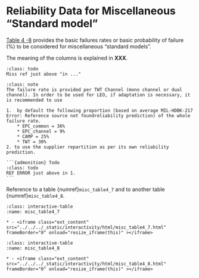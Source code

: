 # Reliability Data for Miscellaneous “Standard model”

[Table 4 -8](misc_table4_8) provides the basic failures rates or basic probability of failure (%) to be considered for miscellaneous “standard models”. 

The meaning of the columns is explained in **XXX**.

```{admonition} Todo
:class: todo
Miss ref just above "in ..."
```

````{admonition} Note 1 : MIS_01 TWTA, Single HPA
:class: note
The failure rate is provided per TWT Channel (mono channel or dual channel). In order to be used for LEO, if adaptation is necessary, it is recommended to use 

1.  by default the following proportion (based on average MIL-HDBK-217 Error: Reference source not foundreliability prediction) of the whole failure rate.
    * EPC_common = 36%
    * EPC_channel = 9%
    * CAMP = 25%
    * TWT = 30%
2. to use the supplier repartition as per its own reliability prediction.

```{admonition} Todo
:class: todo
REF ERROR just above in 1.
```
````

Reference to a table {numref}`misc_table4_7` and to another table {numref}`misc_table4_8`.

```{list-table} Structure of the reliability data table
:class: interactive-table
:name: misc_table4_7

* - <iframe class="ext_content" src="../../../_static/interactivity/html/misc_table4_7.html" frameBorder="0" onload="resize_iframe(this)" ></iframe>
```



```{list-table} Reliability data
:class: interactive-table
:name: misc_table4_8

* - <iframe class="ext_content" src="../../../_static/interactivity/html/misc_table4_8.html" frameBorder="0" onload="resize_iframe(this)" ></iframe>
```